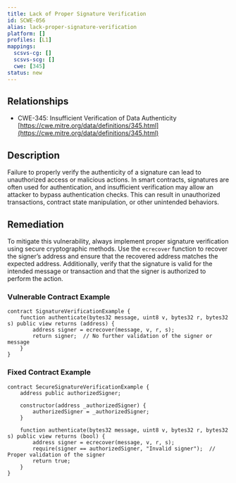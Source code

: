 ```yaml
---
title: Lack of Proper Signature Verification
id: SCWE-056
alias: lack-proper-signature-verification
platform: []
profiles: [L1]
mappings:
  scsvs-cg: []
  scsvs-scg: []
  cwe: [345]
status: new
---
```


## Relationships  
- CWE-345: Insufficient Verification of Data Authenticity  
  [https://cwe.mitre.org/data/definitions/345.html](https://cwe.mitre.org/data/definitions/345.html)  

## Description
Failure to properly verify the authenticity of a signature can lead to unauthorized access or malicious actions. In smart contracts, signatures are often used for authentication, and insufficient verification may allow an attacker to bypass authentication checks. This can result in unauthorized transactions, contract state manipulation, or other unintended behaviors.

## Remediation
To mitigate this vulnerability, always implement proper signature verification using secure cryptographic methods. Use the `ecrecover` function to recover the signer’s address and ensure that the recovered address matches the expected address. Additionally, verify that the signature is valid for the intended message or transaction and that the signer is authorized to perform the action.

### Vulnerable Contract Example
```solidity
contract SignatureVerificationExample {
    function authenticate(bytes32 message, uint8 v, bytes32 r, bytes32 s) public view returns (address) {
        address signer = ecrecover(message, v, r, s);
        return signer;  // No further validation of the signer or message
    }
}
```

### Fixed Contract Example
```solidity
contract SecureSignatureVerificationExample {
    address public authorizedSigner;

    constructor(address _authorizedSigner) {
        authorizedSigner = _authorizedSigner;
    }

    function authenticate(bytes32 message, uint8 v, bytes32 r, bytes32 s) public view returns (bool) {
        address signer = ecrecover(message, v, r, s);
        require(signer == authorizedSigner, "Invalid signer");  // Proper validation of the signer
        return true;
    }
}
```